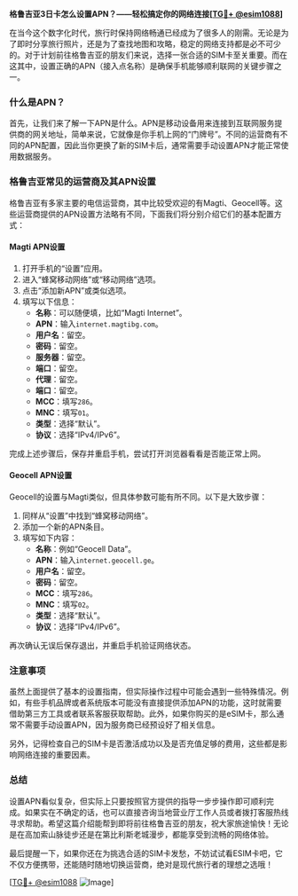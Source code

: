 **格鲁吉亚3日卡怎么设置APN？——轻松搞定你的网络连接[[TG💪+ @esim1088](https://t.me/s/esim1088)]**

在当今这个数字化时代，旅行时保持网络畅通已经成为了很多人的刚需。无论是为了即时分享旅行照片，还是为了查找地图和攻略，稳定的网络支持都是必不可少的。对于计划前往格鲁吉亚的朋友们来说，选择一张合适的SIM卡至关重要。而在这其中，设置正确的APN（接入点名称）是确保手机能够顺利联网的关键步骤之一。

### 什么是APN？

首先，让我们来了解一下APN是什么。APN是移动设备用来连接到互联网服务提供商的网关地址，简单来说，它就像是你手机上网的“门牌号”。不同的运营商有不同的APN配置，因此当你更换了新的SIM卡后，通常需要手动设置APN才能正常使用数据服务。

### 格鲁吉亚常见的运营商及其APN设置

格鲁吉亚有多家主要的电信运营商，其中比较受欢迎的有Magti、Geocell等。这些运营商提供的APN设置方法略有不同，下面我们将分别介绍它们的基本配置方式：

#### Magti APN设置

1. 打开手机的“设置”应用。
2. 进入“蜂窝移动网络”或“移动网络”选项。
3. 点击“添加新APN”或类似选项。
4. 填写以下信息：
   - **名称**：可以随便填，比如“Magti Internet”。
   - **APN**：输入`internet.magtibg.com`。
   - **用户名**：留空。
   - **密码**：留空。
   - **服务器**：留空。
   - **端口**：留空。
   - **代理**：留空。
   - **端口**：留空。
   - **MCC**：填写`286`。
   - **MNC**：填写`01`。
   - **类型**：选择“默认”。
   - **协议**：选择“IPv4/IPv6”。

完成上述步骤后，保存并重启手机，尝试打开浏览器看看是否能正常上网。

#### Geocell APN设置

Geocell的设置与Magti类似，但具体参数可能有所不同。以下是大致步骤：

1. 同样从“设置”中找到“蜂窝移动网络”。
2. 添加一个新的APN条目。
3. 填写如下内容：
   - **名称**：例如“Geocell Data”。
   - **APN**：输入`internet.geocell.ge`。
   - **用户名**：留空。
   - **密码**：留空。
   - **MCC**：填写`286`。
   - **MNC**：填写`02`。
   - **类型**：选择“默认”。
   - **协议**：选择“IPv4/IPv6”。

再次确认无误后保存退出，并重启手机验证网络状态。

### 注意事项

虽然上面提供了基本的设置指南，但实际操作过程中可能会遇到一些特殊情况。例如，有些手机品牌或者系统版本可能没有直接提供添加APN的功能，这时就需要借助第三方工具或者联系客服获取帮助。此外，如果你购买的是eSIM卡，那么通常不需要手动设置APN，因为服务商已经预设好了相关信息。

另外，记得检查自己的SIM卡是否激活成功以及是否充值足够的费用，这些都是影响网络连接的重要因素。

### 总结

设置APN看似复杂，但实际上只要按照官方提供的指导一步步操作即可顺利完成。如果实在不确定的话，也可以直接咨询当地营业厅工作人员或者拨打客服热线寻求帮助。希望这篇介绍能帮到即将前往格鲁吉亚的朋友，祝大家旅途愉快！无论是在高加索山脉徒步还是在第比利斯老城漫步，都能享受到流畅的网络体验。

最后提醒一下，如果你还在为挑选合适的SIM卡发愁，不妨试试看ESIM卡吧，它不仅方便携带，还能随时随地切换运营商，绝对是现代旅行者的理想之选哦！

[[TG💪+ @esim1088](https://t.me/s/esim1088) ![Image](https://i.postimg.cc/4NQfJmqS/Snipaste-2025-05-13-00-14-12.png)]